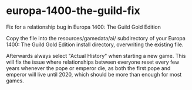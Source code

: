 # europa-1400-the-guild-fix
Fix for a relationship bug in Europa 1400: The Guild Gold Edition

Copy the file into the resources/gamedata/ai/ subdirectory of your Europa 1400: The Guild Gold Edition install directory, overwriting the existing file.

Afterwards always select "Actual History" when starting a new game. This will fix the issue where relationships between everyone reset every few years whenever the pope or emperor die, as both the first pope and emperor will live until 2020, which should be more than enough for most games.
